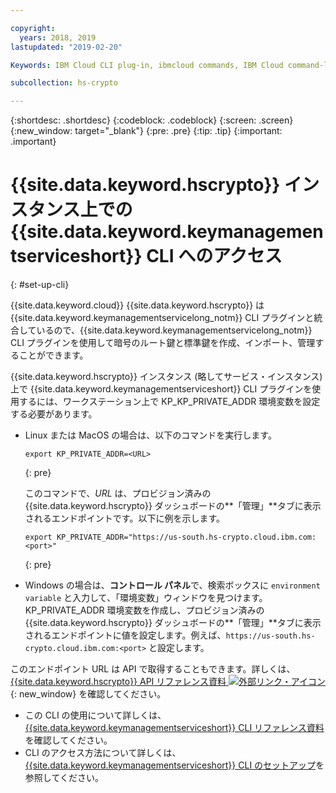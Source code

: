 ```yaml
---

copyright:
  years: 2018, 2019
lastupdated: "2019-02-20"

Keywords: IBM Cloud CLI plug-in, ibmcloud commands, IBM Cloud command-line interface

subcollection: hs-crypto

---
```


{:shortdesc: .shortdesc}
{:codeblock: .codeblock}
{:screen: .screen}
{:new_window: target="_blank"}
{:pre: .pre}
{:tip: .tip}
{:important: .important}

# {{site.data.keyword.hscrypto}} インスタンス上での {{site.data.keyword.keymanagementserviceshort}} CLI へのアクセス
{: #set-up-cli}

{{site.data.keyword.cloud}} {{site.data.keyword.hscrypto}} は {{site.data.keyword.keymanagementservicelong_notm}} CLI プラグインと統合しているので、{{site.data.keyword.keymanagementservicelong_notm}} CLI プラグインを使用して暗号のルート鍵と標準鍵を作成、インポート、管理することができます。

{{site.data.keyword.hscrypto}} インスタンス (略してサービス・インスタンス) 上で {{site.data.keyword.keymanagementserviceshort}} CLI プラグインを使用するには、ワークステーション上で KP_KP_PRIVATE_ADDR 環境変数を設定する必要があります。

* Linux または MacOS の場合は、以下のコマンドを実行します。

  ```
  export KP_PRIVATE_ADDR=<URL>
  ```
  {: pre}

  このコマンドで、*URL* は、プロビジョン済みの {{site.data.keyword.hscrypto}} ダッシュボードの**「管理」**タブに表示されるエンドポイントです。以下に例を示します。

  ```
  export KP_PRIVATE_ADDR="https://us-south.hs-crypto.cloud.ibm.com:<port>"
  ```
  {: pre}

* Windows の場合は、**コントロール パネル**で、検索ボックスに `environment variable` と入力して、「環境変数」ウィンドウを見つけます。KP_PRIVATE_ADDR 環境変数を作成し、プロビジョン済みの {{site.data.keyword.hscrypto}} ダッシュボードの**「管理」**タブに表示されるエンドポイントに値を設定します。例えば、`https://us-south.hs-crypto.cloud.ibm.com:<port>` と設定します。

このエンドポイント URL は API で取得することもできます。詳しくは、[{{site.data.keyword.hscrypto}} API リファレンス資料 ![外部リンク・アイコン](../../icons/launch-glyph.svg "外部リンク・アイコン")](https://{DomainName}/apidocs/hs-crypto){: new_window} を確認してください。

- この CLI の使用について詳しくは、[{{site.data.keyword.keymanagementserviceshort}} CLI リファレンス資料](/docs/services/key-protect/cli-reference.html)を確認してください。
- CLI のアクセス方法について詳しくは、[{{site.data.keyword.keymanagementserviceshort}} CLI のセットアップ](/docs/services/key-protect/set-up-cli.html)を参照してください。
